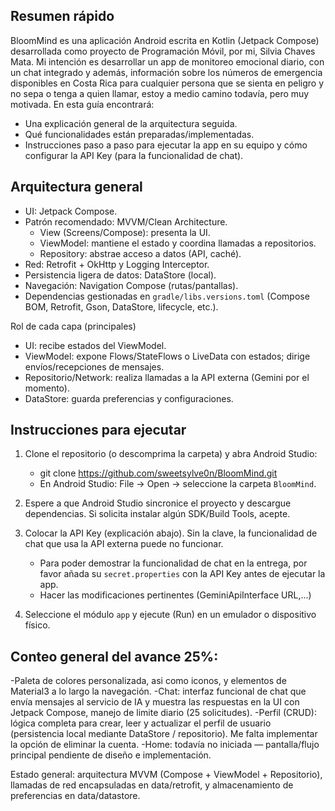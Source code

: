 Resumen rápido
--------------
BloomMind es una aplicación Android escrita en Kotlin (Jetpack Compose) desarrollada como proyecto de Programación Móvil, por mi, Silvia Chaves Mata. Mi intención es desarrollar un app de monitoreo emocional diario, con un chat integrado y además, información sobre los números de emergencia disponibles en Costa Rica para cualquier persona que se sienta en peligro y no sepa o tenga a quien llamar, estoy a medio camino todavía, pero muy motivada. En esta guía encontrará:
- Una explicación general de la arquitectura seguida.
- Qué funcionalidades están preparadas/implementadas.
- Instrucciones paso a paso para ejecutar la app en su equipo y cómo configurar la API Key (para la funcionalidad de chat).
  
Arquitectura general
-------------------------------------------------
- UI: Jetpack Compose.
- Patrón recomendado: MVVM/Clean Architecture.
  - View (Screens/Compose): presenta la UI.
  - ViewModel: mantiene el estado y coordina llamadas a repositorios.
  - Repository: abstrae acceso a datos (API, caché).
- Red: Retrofit + OkHttp y Logging Interceptor.
- Persistencia ligera de datos: DataStore (local).
- Navegación: Navigation Compose (rutas/pantallas).
- Dependencias gestionadas en `gradle/libs.versions.toml` (Compose BOM, Retrofit, Gson, DataStore, lifecycle, etc.).

Rol de cada capa (principales)
- UI: recibe estados del ViewModel.
- ViewModel: expone Flows/StateFlows o LiveData con estados; dirige envíos/recepciones de mensajes.
- Repositorio/Network: realiza llamadas a la API externa (Gemini por el momento).
- DataStore: guarda preferencias y configuraciones.

Instrucciones para ejecutar
----------------------------------------------------------
1. Clone el repositorio (o descomprima la carpeta) y abra Android Studio:
   - git clone https://github.com/sweetsylve0n/BloomMind.git
   - En Android Studio: File → Open → seleccione la carpeta `BloomMind`.

2. Espere a que Android Studio sincronice el proyecto y descargue dependencias. Si solicita instalar algún SDK/Build Tools, acepte.

3. Colocar la API Key (explicación abajo). Sin la clave, la funcionalidad de chat que usa la API externa puede no funcionar.
   
   - Para poder demostrar la funcionalidad de chat en la entrega, por favor añada su `secret.properties` con la API Key antes de ejecutar la app.
   - Hacer las modificaciones pertinentes (GeminiApiInterface URL,...)
     
4. Seleccione el módulo `app` y ejecute (Run) en un emulador o dispositivo físico.

Conteo general del avance 25%:
-------------------------------------------------
-Paleta de colores personalizada, asi como iconos, y elementos de Material3 a lo largo la navegación.
-Chat: interfaz funcional de chat que envía mensajes al servicio de IA y muestra las respuestas en la UI con Jetpack Compose, manejo de limite diario (25 solicitudes).
-Perfil (CRUD): lógica completa para crear, leer y actualizar el perfil de usuario (persistencia local mediante DataStore / repositorio). Me falta implementar la opción de eliminar la cuenta.
-Home: todavía no iniciada — pantalla/flujo principal pendiente de diseño e implementación.

Estado general: arquitectura MVVM (Compose + ViewModel + Repositorio), llamadas de red encapsuladas en data/retrofit, y almacenamiento de preferencias en data/datastore.
   
